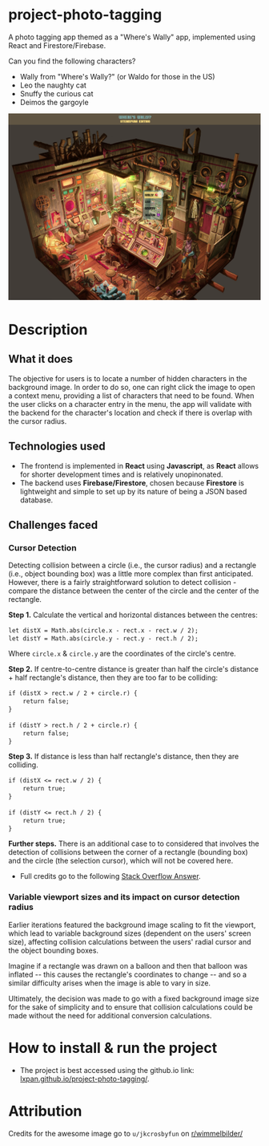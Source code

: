 # project-photo-tagging

A photo tagging app themed as a "Where's Wally" app, implemented using React and Firestore/Firebase.

Can you find the following characters?

-   Wally from "Where's Wally?" (or Waldo for those in the US)
-   Leo the naughty cat
-   Snuffy the curious cat
-   Deimos the gargoyle

![My Image](app-screenshot.png)

# Description

## What it does

The objective for users is to locate a number of hidden characters in the background image. In order to do so, one can right click the image to open a context menu, providing a list of characters that need to be found. When the user clicks on a character entry in the menu, the app will validate with the backend for the character's location and check if there is overlap with the cursor radius.

## Technologies used

-   The frontend is implemented in **React** using **Javascript**, as **React** allows for shorter development times and is relatively unopinonated.
-   The backend uses **Firebase/Firestore**, chosen because **Firestore** is lightweight and simple to set up by its nature of being a JSON based database.

## Challenges faced

### Cursor Detection

Detecting collision between a circle (i.e., the cursor radius) and a rectangle (i.e., object bounding box) was a little more complex than first anticipated. However, there is a fairly straightforward solution to detect collision - compare the distance between the center of the circle and the center of the rectangle.

**Step 1.** Calculate the vertical and horizontal distances between the centres:

```
let distX = Math.abs(circle.x - rect.x - rect.w / 2);
let distY = Math.abs(circle.y - rect.y - rect.h / 2);
```

Where `circle.x` & `circle.y` are the coordinates of the circle's centre.

**Step 2.** If centre-to-centre distance is greater than half the circle's distance + half rectangle's distance, then they are too far to be colliding:

```
if (distX > rect.w / 2 + circle.r) {
    return false;
}

if (distY > rect.h / 2 + circle.r) {
    return false;
}
```

**Step 3.** If distance is less than half rectangle's distance, then they are colliding.

```
if (distX <= rect.w / 2) {
    return true;
}

if (distY <= rect.h / 2) {
    return true;
}
```

**Further steps.** There is an additional case to to considered that involves the detection of collisions between the corner of a rectangle (bounding box) and the circle (the selection cursor), which will not be covered here.

-   Full credits go to the following [Stack Overflow Answer](https://stackoverflow.com/questions/21089959/detecting-collision-of-rectangle-with-circle).

### Variable viewport sizes and its impact on cursor detection radius

Earlier iterations featured the background image scaling to fit the viewport, which lead to variable background sizes (dependent on the users' screen size), affecting collision calculations between the users' radial cursor and the object bounding boxes.

Imagine if a rectangle was drawn on a balloon and then that balloon was inflated -- this causes the rectangle's coordinates to change -- and so a similar difficulty arises when the image is able to vary in size.

Ultimately, the decision was made to go with a fixed background image size for the sake of simplicity and to ensure that collision calculations could be made without the need for additional conversion calculations.

# How to install & run the project

-   The project is best accessed using the github.io link: [lxpan.github.io/project-photo-tagging/](lxpan.github.io/project-photo-tagging/).

# Attribution

Credits for the awesome image go to `u/jkcrosbyfun` on [r/wimmelbilder/](https://www.reddit.com/r/wimmelbilder/comments/jdbdw0/i_thought_id_share_a_piece_i_finished_earlier/)
